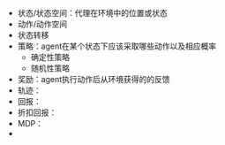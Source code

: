 - 状态/状态空间：代理在环境中的位置或状态
- 动作/动作空间
- 状态转移
- 策略：agent在某个状态下应该采取哪些动作以及相应概率
	- 确定性策略
	- 随机性策略
- 奖励：agent执行动作后从环境获得的的反馈
- 轨迹：
- 回报：
- 折扣回报：
- MDP：
- 
